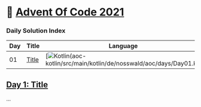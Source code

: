 # 🎄 [Advent Of Code 2021](https://adventofcode.com/2021)

### Daily Solution Index
| Day | Title | Language |
| --- | --- | --- |
| 01 | [Title](#day-01-title) | [![Kotlin](https://img.shields.io/badge/Kotlin-grey?style=for-the-badge&logo=Kotlin)(aoc-kotlin/src/main/kotlin/de/nosswald/aoc/days/Day01.kt) |

## [Day 1: Title]()

...